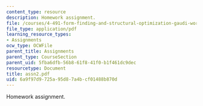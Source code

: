 ```yaml
---
content_type: resource
description: Homework assignment.
file: /courses/4-491-form-finding-and-structural-optimization-gaudi-workshop-fall-2004/6a9f97d9725a95d87a4bcf01488b870d_assn2.pdf
file_type: application/pdf
learning_resource_types:
- Assignments
ocw_type: OCWFile
parent_title: Assignments
parent_type: CourseSection
parent_uid: 5fba6dfb-56b8-61f8-41f0-b1f461dc9dec
resourcetype: Document
title: assn2.pdf
uid: 6a9f97d9-725a-95d8-7a4b-cf01488b870d
---
```

Homework assignment.

